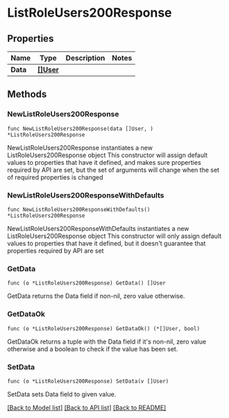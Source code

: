 # ListRoleUsers200Response

## Properties

Name | Type | Description | Notes
------------ | ------------- | ------------- | -------------
**Data** | [**[]User**](User.md) |  | 

## Methods

### NewListRoleUsers200Response

`func NewListRoleUsers200Response(data []User, ) *ListRoleUsers200Response`

NewListRoleUsers200Response instantiates a new ListRoleUsers200Response object
This constructor will assign default values to properties that have it defined,
and makes sure properties required by API are set, but the set of arguments
will change when the set of required properties is changed

### NewListRoleUsers200ResponseWithDefaults

`func NewListRoleUsers200ResponseWithDefaults() *ListRoleUsers200Response`

NewListRoleUsers200ResponseWithDefaults instantiates a new ListRoleUsers200Response object
This constructor will only assign default values to properties that have it defined,
but it doesn't guarantee that properties required by API are set

### GetData

`func (o *ListRoleUsers200Response) GetData() []User`

GetData returns the Data field if non-nil, zero value otherwise.

### GetDataOk

`func (o *ListRoleUsers200Response) GetDataOk() (*[]User, bool)`

GetDataOk returns a tuple with the Data field if it's non-nil, zero value otherwise
and a boolean to check if the value has been set.

### SetData

`func (o *ListRoleUsers200Response) SetData(v []User)`

SetData sets Data field to given value.



[[Back to Model list]](../README.md#documentation-for-models) [[Back to API list]](../README.md#documentation-for-api-endpoints) [[Back to README]](../README.md)


